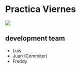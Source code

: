 # Practica Viernes
<img src="https://www.syloper.com/wp-content/uploads/git_destacada.png" />

## development team
- Luis
- Juan (Commiter)
- Freddy
